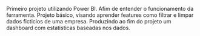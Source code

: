 Primeiro projeto utilizando Power BI.
Afim de entender o funcionamento da ferramenta.
Projeto básico, visando aprender features como filtrar e limpar dados ficticios de uma empresa. 
Produzindo ao fim do projeto um dashboard com estatisticas baseadas nos dados.
